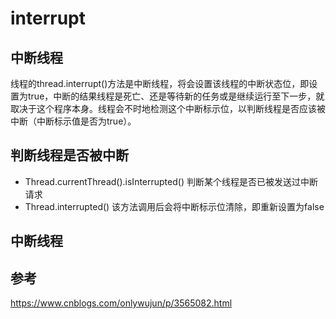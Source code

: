 # interrupt

## 中断线程
线程的thread.interrupt()方法是中断线程，将会设置该线程的中断状态位，即设置为true，中断的结果线程是死亡、还是等待新的任务或是继续运行至下一步，就取决于这个程序本身。线程会不时地检测这个中断标示位，以判断线程是否应该被中断（中断标示值是否为true）。

## 判断线程是否被中断
* Thread.currentThread().isInterrupted()
    判断某个线程是否已被发送过中断请求
* Thread.interrupted()
    该方法调用后会将中断标示位清除，即重新设置为false

## 中断线程



## 参考
https://www.cnblogs.com/onlywujun/p/3565082.html